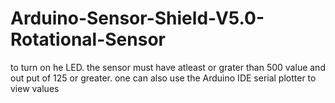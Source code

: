 # Arduino-Sensor-Shield-V5.0-Rotational-Sensor
to turn on he LED. the sensor must have atleast or grater than 500 value and out put of 125 or greater. 
one can also use the Arduino IDE serial plotter to  view values
